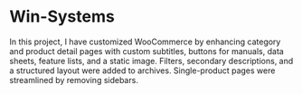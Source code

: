 # Win-Systems
In this project, I have customized WooCommerce by enhancing category and product detail pages with custom subtitles, buttons for manuals, data sheets, feature lists, and a static image. Filters, secondary descriptions, and a structured layout were added to archives. Single-product pages were streamlined by removing sidebars.
